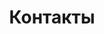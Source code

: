 ---
pageKey: contact
title: Контакты
locale: ua
name: contacts
crumbLabel: Контакти
description: >-
    Оставьте свой номер и мы вам перезвоним
header:
  images:
    - alt: app mobile
      image: /img/contactBkg.png
form: 
    name: Имя
    phone: Номер телефона
    btn: Заказать звонок     

---